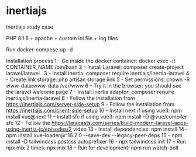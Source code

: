 # inertiajs
Inertiajs study case

PHP 8.1.6 + apache + custom ini file + log files

Run docker-compose up -d

Installation process
1 - Go inside the docker container: docker exec -it CONTAINER_NAME /bin/bash
2 - Install Laravel: composer create-project laravel/laravel .
3 - Install Inertia: composer require inertiajs/inertia-laravel
4 - Create link storage: php artisan storage:link
5 - Set permissions: chown -R www-data:www-data /var/www
6 - Try it in the browser: you should see the laravel welcome page
7 - Install Inertia adaptor: composer require inertiajs/inertia-laravel
8 - Follow the installation from https://inertiajs.com/server-side-setup
9 - Follow the installation from https://inertiajs.com/client-side-setup
10 - Install next if using vue3: npm install vue@next
11 - Install sfc if using vue3: npm install -D @vue/compiler-sfc
12 - Follow the https://laracasts.com/series/build-modern-laravel-apps-using-inertia-js/episodes/2 video
13 - Install dependencies: npm install
14 - npm install vue-loader@^16.2.0 --save-dev --legacy-peer-deps
15 - npm install -D tailwindcss postcss autoprefixer
16 - npx tailwindcss init
17 - Run npx mix 2 times: npx mix
18 - Run for development: npm run watch-poll